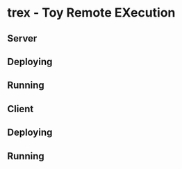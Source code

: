trex - Toy Remote EXecution
===========================

Server
------
## Deploying 
## Running

Client
------
## Deploying 
## Running
